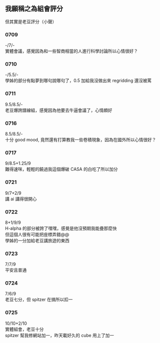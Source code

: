 ## 我願稱之為組會評分
但其實是老豆評分（小聲）

### 0709
-/7/-  
實體會議，感覺因為和一些智商相當的人進行科學討論所以心情很好？

### 0710
-/5.5/-  
學姊的部分有點夢到哪句說哪句了，0.5 加給我沒做出來 regridding 還沒被罵

### 0711
9.5/8.5/-  
老豆爆誇譜線組，感覺因為他要去牛逼會議了，心情頗好

### 0716
8.5/8.5/-  
十分 good mood, 竟然還有打算教我一些卷積現象，因為在國外所以心情很好？

### 0717
9/8.5+1.25/9  
難得速咪，輕輕的饒過我這個爆破 CASA 的白吃了所以加分

### 0721
9/7+2/9  
講 ai 講得很開心

### 0722
8+1/9/9  
H-alpha 的部分被誇了嘿嘿，感覺是他沒預期我能疊那麼快  
但這個人很有可能把座標弄錯@@  
學姊的一分加給老豆講旅遊的東西

### 0723
7/7/9  
平安且普通

### 0724
7/6/9  
老豆七分，但 spitzer 在搞所以扣一

### 0725
10/10+2/10  
實體組會，老豆十分  
spitzer 幫我修網站加一，昨天載好久的 cube 用上了加一
